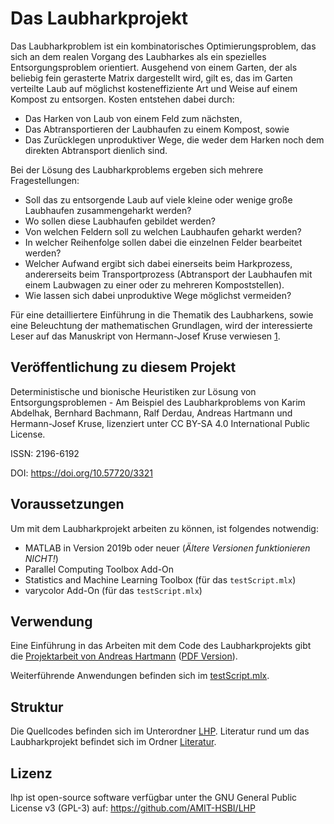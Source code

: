 # Das Laubharkprojekt

Das Laubharkproblem ist ein kombinatorisches Optimierungsproblem, das sich an
dem realen Vorgang des Laubharkes als ein spezielles Entsorgungsproblem
orientiert. Ausgehend von einem Garten, der als beliebig fein gerasterte Matrix
dargestellt wird, gilt es, das im Garten verteilte Laub auf möglichst
kosteneffiziente Art und Weise auf einem Kompost zu entsorgen. Kosten entstehen
dabei durch:

- Das Harken von Laub von einem Feld zum nächsten,
- Das Abtransportieren der Laubhaufen zu einem Kompost, sowie
- Das Zurücklegen unproduktiver Wege, die weder dem Harken noch dem direkten
  Abtransport dienlich sind.

Bei der Lösung des Laubharkproblems ergeben sich mehrere Fragestellungen:

- Soll das zu entsorgende Laub auf viele kleine oder wenige große Laubhaufen
  zusammengeharkt werden?
- Wo sollen diese Laubhaufen gebildet werden?
- Von welchen Feldern soll zu welchen Laubhaufen geharkt werden?
- In welcher Reihenfolge sollen dabei die einzelnen Felder bearbeitet werden?
- Welcher Aufwand ergibt sich dabei einerseits beim Harkprozess, andererseits
  beim Transportprozess (Abtransport der Laubhaufen mit einem Laubwagen zu
  einer oder zu mehreren Kompoststellen).
- Wie lassen sich dabei unproduktive Wege möglichst vermeiden?

Für eine detailliertere Einführung in die Thematik des Laubharkens, sowie eine
Beleuchtung der mathematischen Grundlagen, wird der interessierte Leser auf das
Manuskript von Hermann-Josef Kruse verwiesen [1].

## Veröffentlichung zu diesem Projekt

Deterministische und bionische Heuristiken zur Lösung von Entsorgungsproblemen \- Am Beispiel des Laubharkproblems von Karim Abdelhak, Bernhard Bachmann, Ralf Derdau, Andreas Hartmann und Hermann-Josef Kruse, lizenziert unter CC BY-SA 4.0 International Public License.

ISSN: 2196-6192

DOI: https://doi.org/10.57720/3321

## Voraussetzungen

Um mit dem Laubharkprojekt arbeiten zu können, ist folgendes notwendig:

- MATLAB in Version 2019b oder neuer (*Ältere Versionen funktionieren NICHT!*)
- Parallel Computing Toolbox Add-On
- Statistics and Machine Learning Toolbox (für das `testScript.mlx`)
- varycolor Add-On (für das `testScript.mlx`)


## Verwendung

Eine Einführung in das Arbeiten mit dem Code des Laubharkprojekts gibt die
[Projektarbeit von Andreas Hartmann][10] ([PDF Version][11]).

Weiterführende Anwendungen befinden sich im
[testScript.mlx](LHP/testScript.mlx).


## Struktur

Die Quellcodes befinden sich im Unterordner [LHP](LHP/). Literatur rund um das
Laubharkprojekt befindet sich im Ordner [Literatur](Literatur/).


[1]: Literatur/Projektarbeit_Hartmann/Quellen/Manuskript.pdf
[10]: Literatur/Projektarbeit_Hartmann/Projektbericht_Andreas_Hartmann.mlx
[11]: Literatur/Projektarbeit_Hartmann/Projektbericht_Andreas_Hartmann.pdf

## Lizenz

lhp ist open-source software verfügbar unter the GNU General Public License v3 
(GPL-3) auf: https://github.com/AMIT-HSBI/LHP

